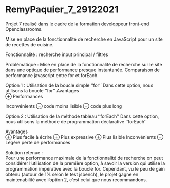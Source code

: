 # RemyPaquier_7_29122021
Projet 7 réalisé dans le cadre de la formation developpeur front-end Openclassrooms.

Mise en place de la fonctionnalité de recherche en JavaScript pour un site de recettes de cuisine.

Fonctionnalité : recherche input principal / filtres 

Problématique : Mise en place de la fonctionnalité de recherche sur le site dans une optique de performance presque instantanée.
Comparaison de performance javascript entre for et forEach.
 
Option 1 : Utilisation de la boucle simple ‘’for’’
Dans cette option, nous utilisons la boucle ‘’for’’
Avantages  
   ⊕ Performances 
   
Inconvénients 
    ⊖ code moins lisible 
    ⊖ code plus long
 
 
Option 2 : Utilisation de la méthode tableau ‘’forEach’’
Dans cette option, nous utilisons la méthode de programmation déclarative ‘’forEach’’

Avantages  
   ⊕ Plus facile à écrire 
   ⊕ Plus expressive
    ⊕ Plus lisible
   	Inconvénients 
    ⊖ Légère perte de performances
 
 

Solution retenue :  
Pour une performance maximale de la fonctionnalité de recherche on peut considérer l’utilisation de la première option, à savoir la version qui utilise la programmation impérative avec la boucle for.
Cependant, vu le peu de gain obtenu (autour de 1% selon le test jsbench), le projet gagne en maintenabilité avec l’option 2, c’est celui que nous recommandons.


